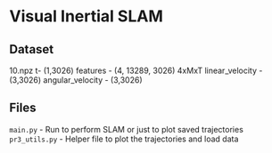# Visual Inertial SLAM

## Dataset
10.npz
t- (1,3026)
features - (4, 13289, 3026) 4xMxT
linear_velocity - (3,3026)
angular_velocity - (3,3026)

## Files
`main.py` - Run to perform SLAM or just to plot saved trajectories
`pr3_utils.py` - Helper file to plot the trajectories and load data

